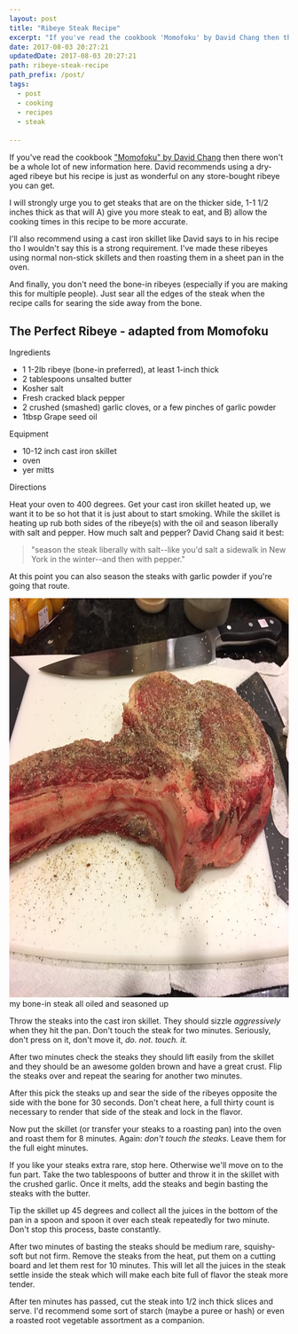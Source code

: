 ```yaml
---
layout: post
title: "Ribeye Steak Recipe"
excerpt: "If you've read the cookbook 'Momofoku' by David Chang then there won't be a whole lot of new information here. David recommends using a dry-aged ribeye but his recipe is just as wonderful on any store-bought ribeye you can get."
date: 2017-08-03 20:27:21
updatedDate: 2017-08-03 20:27:21
path: ribeye-steak-recipe
path_prefix: /post/
tags:
  - post
  - cooking
  - recipes
  - steak

---
```


If you've read the cookbook <a href="http://amzn.to/2ucvciD" target="_blank" rel="noopener">"Momofoku" by David Chang</a> then there won't be a whole lot of new information here. David recommends using a dry-aged ribeye but his recipe is just as wonderful on any store-bought ribeye you can get.

I will strongly urge you to get steaks that are on the thicker side, 1-1 1/2 inches thick as that will A) give you more steak to eat, and B) allow the cooking times in this recipe to be more accurate.

I'll also recommend using a cast iron skillet like David says to in his recipe tho I wouldn't say this is a strong requirement. I've made these ribeyes using normal non-stick skillets and then roasting them in a sheet pan in the oven.

And finally, you don't need the bone-in ribeyes (especially if you are making this for multiple people). Just sear all the edges of the steak when the recipe calls for searing the side away from the bone.
## The Perfect Ribeye - adapted from Momofoku

Ingredients

- 1 1-2lb ribeye (bone-in preferred), at least 1-inch thick
- 2 tablespoons unsalted butter
- Kosher salt
- Fresh cracked black pepper
- 2 crushed (smashed) garlic cloves, or a few pinches of garlic powder
- 1tbsp Grape seed oil

Equipment

- 10-12 inch cast iron skillet
- oven
- yer mitts

Directions

Heat your oven to 400 degrees. Get your cast iron skillet heated up, we want it to be so hot that it is just about to start smoking. While the skillet is heating up rub both sides of the ribeye(s) with the oil and season liberally with salt and pepper. How much salt and pepper? David Chang said it best:
<blockquote>"season the steak liberally with salt--like you'd salt a sidewalk in New York in the winter--and then with pepper."</blockquote>
At this point you can also season the steaks with garlic powder if you're going that route.

<img class="alignnone size-full wp-image-117" src="/wordpress/2017/06/18920155_10209320589192043_1546694067289761476_n.jpg" alt="18920155_10209320589192043_1546694067289761476_n" width="960" height="720" /> my bone-in steak all oiled and seasoned up

Throw the steaks into the cast iron skillet. They should sizzle *aggressively* when they hit the pan. Don't touch the steak for two minutes. Seriously, don't press on it, don't move it, *do. not. touch. it.*

After two minutes check the steaks they should lift easily from the skillet and they should be an awesome golden brown and have a great crust. Flip the steaks over and repeat the searing for another two minutes.

After this pick the steaks up and sear the side of the ribeyes opposite the side with the bone for 30 seconds. Don't cheat here, a full thirty count is necessary to render that side of the steak and lock in the flavor.

Now put the skillet (or transfer your steaks to a roasting pan) into the oven and roast them for 8 minutes. Again: *don't touch the steaks.* Leave them for the full eight minutes.

If you like your steaks extra rare, stop here. Otherwise we'll move on to the fun part. Take the two tablespoons of butter and throw it in the skillet with the crushed garlic. Once it melts, add the steaks and begin basting the steaks with the butter.

Tip the skillet up 45 degrees and collect all the juices in the bottom of the pan in a spoon and spoon it over each steak repeatedly for two minute. Don't stop this process, baste constantly.

After two minutes of basting the steaks should be medium rare, squishy-soft but not firm. Remove the steaks from the heat, put them on a cutting board and let them rest for 10 minutes. This will let all the juices in the steak settle inside the steak which will make each bite full of flavor the steak more tender.

After ten minutes has passed, cut the steak into 1/2 inch thick slices and serve. I'd recommend some sort of starch (maybe a puree or hash) or even a roasted root vegetable assortment as a companion.